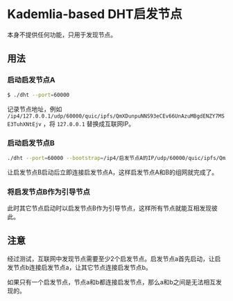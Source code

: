 # Kademlia-based DHT启发节点

本身不提供任何功能，只用于发现节点。

## 用法

### 启动启发节点A

```bash
$ ./dht --port=60000
```

记录节点地址，例如 `/ip4/127.0.0.1/udp/60000/quic/ipfs/QmXDunpuNNS93eCEv66UnAzuMBgdENZY7MSE3TuhXNtEjv` ，将 `127.0.0.1` 替换成互联网IP。

### 启动启发节点B

```bash
./dht --port=60000 --bootstrap=/ip4/启发节点A的IP/udp/60000/quic/ipfs/QmXDunpuNNS93eCEv66UnAzuMBgdENZY7MSE3TuhXNtEjv
```

让启发节点B启动后立即连接启发节点A，这样启发节点A和B的组网就完成了。

### 将启发节点B作为引导节点

此时其它节点启动时以启发节点B作为引导节点，这样所有节点就能互相发现彼此。

## 注意

经过测试，互联网中发现节点需要至少2个启发节点。启发节点a首先启动，让启发节点b连接启发节点a，让其它节点连接启发节点b。

如果只有一个启发节点，节点a和b都连接启发节点，那么a和b之间是无法相互发现的。